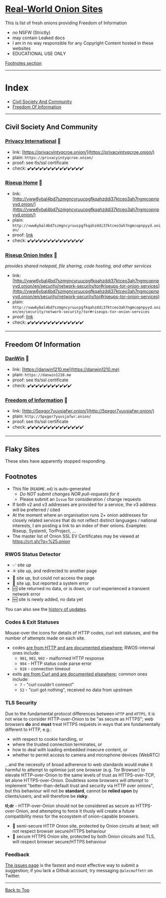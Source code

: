 # [Real-World Onion Sites](#index)

This is list of fresh onions providing Freedom of Information

- no NSFW (Strictly)
- may contain Leaked docs
- I am in no way responsible for any Copyright Content hosted in these websites
- EDUCATIONAL USE ONLY

[Footnotes section](#footnotes)

----
# Index

* [Civil Society And Community](#civil-society-and-community)
* [Freedom Of Information](#freedom-of-information)

----
## Civil Society And Community

### [Privacy International](https://privacyintyqcroe.onion/) :closed_lock_with_key:
* link: [https://privacyintyqcroe.onion/](https://privacyintyqcroe.onion/)
* plain: `https://privacyintyqcroe.onion/`
* proof: see tls/ssl certificate
* check: <span title="attempts=1 code=200 exit=0 time=2020-04-04 12:49:14+00:00">:heavy_check_mark:</span><span title="attempts=1 code=200 exit=0 time=2020-04-04 11:54:54+00:00">:heavy_check_mark:</span><span title="attempts=1 code=200 exit=0 time=2020-04-04 11:54:18+00:00">:heavy_check_mark:</span><span title="attempts=1 code=200 exit=0 time=2020-04-04 11:53:16+00:00">:heavy_check_mark:</span><span title="attempts=1 code=200 exit=0 time=2020-04-04 11:52:40+00:00">:heavy_check_mark:</span><span title="attempts=1 code=200 exit=0 time=2020-04-04 11:49:43+00:00">:heavy_check_mark:</span><span title="attempts=1 code=200 exit=0 time=2020-04-04 11:48:53+00:00">:heavy_check_mark:</span><span title="attempts=1 code=200 exit=0 time=2020-04-04 11:48:05+00:00">:heavy_check_mark:</span><span title="attempts=1 code=200 exit=0 time=2020-04-04 11:33:24+00:00">:heavy_check_mark:</span><span title="attempts=1 code=200 exit=0 time=2020-04-04 11:19:52+00:00">:heavy_check_mark:</span><span title="attempts=1 code=200 exit=0 time=2020-04-04 11:13:50+00:00">:heavy_check_mark:</span><span title="attempts=1 code=200 exit=0 time=2020-04-04 00:41:51+00:00">:heavy_check_mark:</span><span title="attempts=1 code=200 exit=0 time=2020-04-04 00:38:07+00:00">:heavy_check_mark:</span><span title="attempts=1 code=200 exit=0 time=2020-04-04 00:37:02+00:00">:heavy_check_mark:</span>

### [Riseup Home](http://vww6ybal4bd7szmgncyruucpgfkqahzddi37ktceo3ah7ngmcopnpyyd.onion/) :wrench:
* link: [http://vww6ybal4bd7szmgncyruucpgfkqahzddi37ktceo3ah7ngmcopnpyyd.onion/](http://vww6ybal4bd7szmgncyruucpgfkqahzddi37ktceo3ah7ngmcopnpyyd.onion/)
* plain: `http://vww6ybal4bd7szmgncyruucpgfkqahzddi37ktceo3ah7ngmcopnpyyd.onion/`
* proof: [link](https://riseup.net/en/security/network-security/tor#riseups-tor-onion-services)
* check: <span title="attempts=1 code=200 exit=0 time=2020-04-04 12:49:14+00:00">:heavy_check_mark:</span><span title="attempts=1 code=200 exit=0 time=2020-04-04 11:54:51+00:00">:heavy_check_mark:</span><span title="attempts=1 code=200 exit=0 time=2020-04-04 11:54:16+00:00">:heavy_check_mark:</span><span title="attempts=1 code=200 exit=0 time=2020-04-04 11:53:15+00:00">:heavy_check_mark:</span><span title="attempts=1 code=200 exit=0 time=2020-04-04 11:52:39+00:00">:heavy_check_mark:</span><span title="attempts=1 code=200 exit=0 time=2020-04-04 11:49:42+00:00">:heavy_check_mark:</span><span title="attempts=1 code=200 exit=0 time=2020-04-04 11:48:52+00:00">:heavy_check_mark:</span><span title="attempts=1 code=200 exit=0 time=2020-04-04 11:48:03+00:00">:heavy_check_mark:</span><span title="attempts=1 code=200 exit=0 time=2020-04-04 11:33:24+00:00">:heavy_check_mark:</span><span title="attempts=1 code=200 exit=0 time=2020-04-04 11:19:52+00:00">:heavy_check_mark:</span><span title="attempts=1 code=200 exit=0 time=2020-04-04 11:14:06+00:00">:heavy_check_mark:</span><span title="attempts=1 code=200 exit=0 time=2020-04-04 00:41:50+00:00">:heavy_check_mark:</span><span title="attempts=1 code=200 exit=0 time=2020-04-04 00:38:07+00:00">:heavy_check_mark:</span><span title="attempts=1 code=200 exit=0 time=2020-04-04 00:37:02+00:00">:heavy_check_mark:</span>

### [Riseup Onion Index](http://vww6ybal4bd7szmgncyruucpgfkqahzddi37ktceo3ah7ngmcopnpyyd.onion/en/security/network-security/tor#riseups-tor-onion-services) :wrench:
*provides shared notepad, file sharing, code hosting, and other services*
* link: [http://vww6ybal4bd7szmgncyruucpgfkqahzddi37ktceo3ah7ngmcopnpyyd.onion/en/security/network-security/tor#riseups-tor-onion-services](http://vww6ybal4bd7szmgncyruucpgfkqahzddi37ktceo3ah7ngmcopnpyyd.onion/en/security/network-security/tor#riseups-tor-onion-services)
* plain: `http://vww6ybal4bd7szmgncyruucpgfkqahzddi37ktceo3ah7ngmcopnpyyd.onion/en/security/network-security/tor#riseups-tor-onion-services`
* proof: [link](https://riseup.net/en/security/network-security/tor#riseups-tor-onion-services)
* check: <span title="attempts=1 code=200 exit=0 time=2020-04-04 12:49:14+00:00">:heavy_check_mark:</span><span title="attempts=1 code=200 exit=0 time=2020-04-04 11:54:51+00:00">:heavy_check_mark:</span><span title="attempts=1 code=200 exit=0 time=2020-04-04 11:54:16+00:00">:heavy_check_mark:</span><span title="attempts=1 code=200 exit=0 time=2020-04-04 11:53:14+00:00">:heavy_check_mark:</span><span title="attempts=1 code=200 exit=0 time=2020-04-04 11:52:39+00:00">:heavy_check_mark:</span><span title="attempts=1 code=200 exit=0 time=2020-04-04 11:49:42+00:00">:heavy_check_mark:</span><span title="attempts=1 code=200 exit=0 time=2020-04-04 11:48:52+00:00">:heavy_check_mark:</span><span title="attempts=1 code=200 exit=0 time=2020-04-04 11:48:03+00:00">:heavy_check_mark:</span><span title="attempts=1 code=200 exit=0 time=2020-04-04 11:33:24+00:00">:heavy_check_mark:</span><span title="attempts=1 code=200 exit=0 time=2020-04-04 11:19:52+00:00">:heavy_check_mark:</span><span title="attempts=1 code=200 exit=0 time=2020-04-04 11:14:05+00:00">:heavy_check_mark:</span><span title="attempts=1 code=200 exit=0 time=2020-04-04 00:41:51+00:00">:heavy_check_mark:</span><span title="attempts=1 code=200 exit=0 time=2020-04-04 00:38:07+00:00">:heavy_check_mark:</span><span title="attempts=1 code=200 exit=0 time=2020-04-04 00:37:01+00:00">:heavy_check_mark:</span>

----
## Freedom Of Information

### [DanWin](https://danwin1210.me) :closed_lock_with_key:
* link: [https://danwin1210.me](https://danwin1210.me)
* plain: `https://danwin1210.me`
* proof: see tls/ssl certificate
* check: <span title="attempts=1 code=200 exit=0 time=2020-04-04 12:49:13+00:00">:heavy_check_mark:</span><span title="attempts=1 code=200 exit=0 time=2020-04-04 11:54:51+00:00">:heavy_check_mark:</span><span title="attempts=1 code=200 exit=0 time=2020-04-04 11:54:16+00:00">:heavy_check_mark:</span><span title="attempts=1 code=200 exit=0 time=2020-04-04 11:53:15+00:00">:heavy_check_mark:</span><span title="attempts=1 code=200 exit=0 time=2020-04-04 11:19:53+00:00">:heavy_check_mark:</span><span title="attempts=1 code=200 exit=0 time=2020-04-04 00:44:55+00:00">:heavy_check_mark:</span><span title="attempts=1 code=200 exit=0 time=2020-04-04 00:42:38+00:00">:heavy_check_mark:</span><span title="attempts=1 code=200 exit=0 time=2020-04-04 00:35:42+00:00">:heavy_check_mark:</span><span title="attempts=1 code=200 exit=0 time=2020-04-04 00:33:46+00:00">:heavy_check_mark:</span><span title="attempts=1 code=200 exit=0 time=2020-04-04 00:32:00+00:00">:heavy_check_mark:</span><span title="attempts=1 code=200 exit=0 time=2020-04-04 00:27:56+00:00">:heavy_check_mark:</span>

### [Freedom of Information](http://5pxgor7yuvsjafwr.onion/) :wrench:
* link: [http://5pxgor7yuvsjafwr.onion/](http://5pxgor7yuvsjafwr.onion/)
* plain: `http://5pxgor7yuvsjafwr.onion/`
* proof: see tls/ssl certificate
* check: <span title="attempts=1 code=200 exit=0 time=2020-04-04 12:49:14+00:00">:heavy_check_mark:</span><span title="attempts=1 code=200 exit=0 time=2020-04-04 11:54:52+00:00">:heavy_check_mark:</span><span title="attempts=1 code=200 exit=0 time=2020-04-04 11:54:16+00:00">:heavy_check_mark:</span><span title="attempts=1 code=200 exit=0 time=2020-04-04 11:53:15+00:00">:heavy_check_mark:</span><span title="attempts=1 code=200 exit=0 time=2020-04-04 11:52:39+00:00">:heavy_check_mark:</span><span title="attempts=1 code=200 exit=0 time=2020-04-04 11:49:42+00:00">:heavy_check_mark:</span><span title="attempts=1 code=200 exit=0 time=2020-04-04 11:48:52+00:00">:heavy_check_mark:</span><span title="attempts=1 code=200 exit=0 time=2020-04-04 11:48:03+00:00">:heavy_check_mark:</span><span title="attempts=1 code=200 exit=0 time=2020-04-04 11:33:25+00:00">:heavy_check_mark:</span><span title="attempts=1 code=200 exit=0 time=2020-04-04 11:19:52+00:00">:heavy_check_mark:</span><span title="attempts=1 code=200 exit=0 time=2020-04-04 11:13:51+00:00">:heavy_check_mark:</span><span title="attempts=1 code=200 exit=0 time=2020-04-04 00:44:55+00:00">:heavy_check_mark:</span><span title="attempts=1 code=200 exit=0 time=2020-04-04 00:42:42+00:00">:heavy_check_mark:</span><span title="attempts=1 code=200 exit=0 time=2020-04-04 00:35:42+00:00">:heavy_check_mark:</span>

----
## Flaky Sites

These sites have apparently stopped responding.


## Footnotes

- This file (`README.md`) is auto-generated
  - *Do NOT submit changes NOR pull-requests for it*
  - Please submit an `Issue` for consideration / change requests
- If both v2 and v3 addresses are provided for a service, the v3
  address will be preferred / cited
- At the moment where an organisation runs 2+ onion addresses for
  closely related services that do not reflect distinct languages /
  national interests, I am posting a link to an index of their
  onions. Examples: Riseup, Systemli, TorProject, ...
- The master list of Onion SSL EV Certificates may be viewed at
  https://crt.sh/?q=%25.onion

### RWOS Status Detector

- :white_check_mark: site up
- :eight_spoked_asterisk: site up, and redirected to another page
- :no_entry_sign: site up, but could not access the page
- :stop_sign: site up, but reported a system error
- :sos: site returned no data, or is down, or curl experienced a
  transient network error
- :new: site is newly added, no data yet

You can also see the [history of updates](https://github.com/alecmuffett/real-world-onion-sites/commits/master/README.md).

### Codes & Exit Statuses

Mouse-over the icons for details of HTTP codes, curl exit statuses,
and the number of attempts made on each site.

- codes [are from HTTP and are documented elsewhere](https://en.wikipedia.org/wiki/List_of_HTTP_status_codes); RWOS-internal ones include:
  - `901`, `902`, `903` - malformed HTTP response
  - `904` - HTTP status code parse error
  - `910` - connection timeout
- exits [are from Curl and are documented elsewhere](https://curl.haxx.se/libcurl/c/libcurl-errors.html); common ones include:
  - `7` - "curl couldn't connect"
  - `52` - "curl got nothing", received no data from upstream

### TLS Security

Due to the fundamental protocol differences between `HTTP` and
`HTTPS`, it is not wise to consider HTTP-over-Onion to be "as secure
as HTTPS"; web browsers **do** and **must** treat HTTPS requests in
ways that are fundamentally different to HTTP, e.g.:

- with respect to cookie handling, or
- where the trusted connection terminates, or
- how to deal with loading embedded insecure content, or
- whether to permit access to camera and microphone devices (WebRTC)

...and the necessity of broad adherence to web standards would make it
harmful to attempt to optimise just one browser (e.g. Tor Browser) to
elevate HTTP-over-Onion to the same levels of trust as HTTPS-over-TCP,
let alone HTTPS-over-Onion.  Doubtless some browsers will *attempt* to
implement "better-than-default trust and security via HTTP over
onions", but this behaviour will not be **standard**, cannot be
**relied upon** by clients/users, and will therefore be **risky**.

**tl;dr** - HTTP-over-Onion should not be considered as secure as
HTTPS-over-Onion, and attempting to force it thusly will create a
future compatibility mess for the ecosystem of onion-capable browsers.

- :wrench: semi-secure HTTP Onion site, protected by Onion circuits at
  best; will not respect browser secure/HTTPS behaviour
- :closed_lock_with_key: secure HTTPS Onion site, protected by both
  Onion circuits and TLS, will respect browser secure/HTTPS behaviour

### Feedback

[The issues page](https://github.com/alecmuffett/real-world-onion-sites/issues)
is the fastest and most effective way to submit a suggestion; if you
lack a Github account, try messaging `@alecmuffett` on Twitter.

----
[Back to Top](#real-world-onion-sites)

